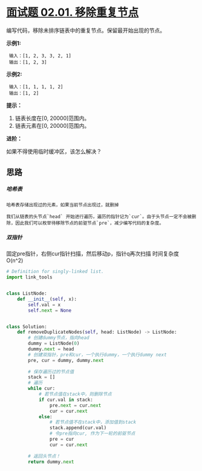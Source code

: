 # [面试题 02.01. 移除重复节点](https://leetcode-cn.com/problems/remove-duplicate-node-lcci/)

编写代码，移除未排序链表中的重复节点。保留最开始出现的节点。

**示例1:**

```
 输入：[1, 2, 3, 3, 2, 1]
 输出：[1, 2, 3]
```

**示例2:**

```
 输入：[1, 1, 1, 1, 2]
 输出：[1, 2]
```

**提示：**

1. 链表长度在[0, 20000]范围内。
2. 链表元素在[0, 20000]范围内。

**进阶：**

如果不得使用临时缓冲区，该怎么解决？



## 思路

##### 哈希表 

```
哈希表存储出现过的元素，如果当前节点出现过，就删掉
```

```
我们从链表的头节点`head` 开始进行遍历，遍历的指针记为`cur`。由于头节点一定不会被删除，因此我们可以枚举待移除节点的前驱节点`pre`，减少编写代码的复杂度。
```



##### 双指针

固定pre指针，右侧cur指针扫描，然后移动p，指针q再次扫描
时间复杂度 O(n^2)

```python
# Definition for singly-linked list.
import link_tools


class ListNode:
    def __init__(self, x):
        self.val = x
        self.next = None


class Solution:
    def removeDuplicateNodes(self, head: ListNode) -> ListNode:
        # 创建dummy节点，指向head
        dummy = ListNode(0)
        dummy.next = head
        # 创建双指针，pre和cur，一个执行dummy，一个执行dummy next
        pre, cur = dummy, dummy.next
        
        # 保存遍历过的节点值 
        stack = []
        # 遍历
        while cur:
            # 若节点值在stack中，则删除节点
            if cur.val in stack:
                pre.next = cur.next
                cur = cur.next
            else:
                # 若节点值不在stack中，添加值到stack
                stack.append(cur.val)
                # 令pre指向cur, 作为下一轮的前驱节点
                pre = cur
                cur = cur.next
		
        # 返回头节点！
        return dummy.next
```

